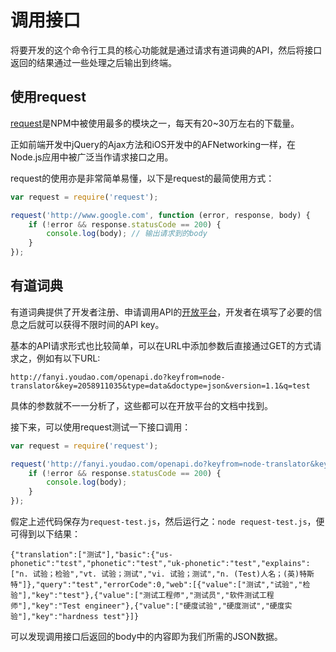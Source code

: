 # 调用接口

将要开发的这个命令行工具的核心功能就是通过请求有道词典的API，然后将接口返回的结果通过一些处理之后输出到终端。

## 使用request

[request](https://www.npmjs.com/package/request)是NPM中被使用最多的模块之一，每天有20~30万左右的下载量。

正如前端开发中jQuery的Ajax方法和iOS开发中的AFNetworking一样，在Node.js应用中被广泛当作请求接口之用。

request的使用亦是非常简单易懂，以下是request的最简使用方式：

```js
var request = require('request');

request('http://www.google.com', function (error, response, body) {
    if (!error && response.statusCode == 200) {
        console.log(body); // 输出请求到的body
    }
});
```

## 有道词典

有道词典提供了开发者注册、申请调用API的[开放平台](http://fanyi.youdao.com/openapi)，开发者在填写了必要的信息之后就可以获得不限时间的API key。

基本的API请求形式也比较简单，可以在URL中添加参数后直接通过GET的方式请求之，例如有以下URL:

```
http://fanyi.youdao.com/openapi.do?keyfrom=node-translator&key=2058911035&type=data&doctype=json&version=1.1&q=test
```

具体的参数就不一一分析了，这些都可以在开放平台的文档中找到。

接下来，可以使用request测试一下接口调用：

```js
var request = require('request');

request('http://fanyi.youdao.com/openapi.do?keyfrom=node-translator&key=2058911035&type=data&doctype=json&version=1.1&q=test', function (error, response, body) {
    if (!error && response.statusCode == 200) {
        console.log(body);
    }
});
```

假定上述代码保存为`request-test.js`，然后运行之：`node request-test.js`，便可得到以下结果：

    {"translation":["测试"],"basic":{"us-phonetic":"tɛst","phonetic":"test","uk-phonetic":"test","explains":["n. 试验；检验","vt. 试验；测试","vi. 试验；测试","n. (Test)人名；(英)特斯特"]},"query":"test","errorCode":0,"web":[{"value":["测试","试验","检验"],"key":"test"},{"value":["测试工程师","测试员","软件测试工程师"],"key":"Test engineer"},{"value":["硬度试验","硬度测试","硬度实验"],"key":"hardness test"}]}


可以发现调用接口后返回的body中的内容即为我们所需的JSON数据。
